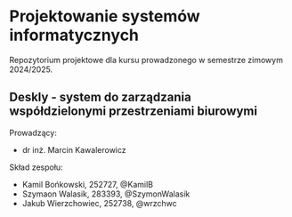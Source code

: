 # Projektowanie systemów informatycznych

Repozytorium projektowe dla kursu prowadzonego w semestrze zimowym 2024/2025.

## Deskly - system do zarządzania współdzielonymi przestrzeniami biurowymi

Prowadzący:
- dr inż. Marcin Kawalerowicz

Skład zespołu:
- Kamil Bońkowski, 252727, @KamilB
- Szymaon Walasik, 283393, @SzymonWalasik
- Jakub Wierzchowiec, 252738, @wrzchwc
